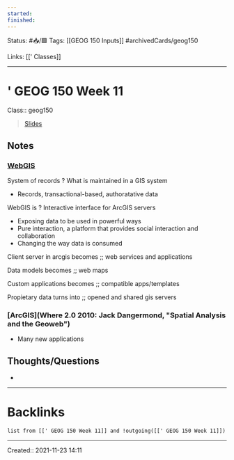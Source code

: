 ```yaml
---
started: 
finished:
---
```

Status: #📥/🟩 
Tags: [[GEOG 150 Inputs]] #archivedCards/geog150 

Links: [[' Classes]]
___
# ' GEOG 150 Week 11
Class:: geog150
> [Slides]()
## Notes
### [WebGIS](https://www.youtube.com/watch?v=dc41vdOAsKQ&ab_channel=SSPInnovations)
System of records
?
What is maintained in a GIS system
- Records, transactional-based, authoratative data
<!--SR:!2021-12-07,4,150-->

WebGIS is
?
Interactive interface for ArcGIS servers
- Exposing data to be used in powerful ways
- Pure interaction, a platform that provides social interaction and collaboration
- Changing the way data is consumed
<!--SR:!2021-12-05,2,130-->

Client server in arcgis becomes ;; web services and applications
<!--SR:!2021-12-07,4,150-->

Data models becomes ;; web maps
<!--SR:!2021-12-07,4,150-->

Custom applications becomes ;; compatible apps/templates
<!--SR:!2021-12-06,3,150-->

Propietary data turns into ;; opened and shared gis servers
<!--SR:!2021-12-05,2,130-->

### [ArcGIS](Where 2.0 2010: Jack Dangermond, "Spatial Analysis and the Geoweb")
- Many new applications

## Thoughts/Questions
- 
___
# Backlinks
```dataview
list from [[' GEOG 150 Week 11]] and !outgoing([[' GEOG 150 Week 11]])
```
___

Created:: 2021-11-23 14:11
